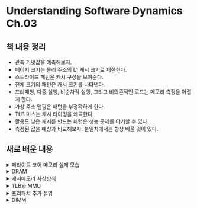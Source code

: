 # Understanding Software Dynamics Ch.03

## 책 내용 정리
- 관측 기댓값을 예측해보자.
- 페이지 크기는 물리 주소의 L1 캐시 크기로 제한한다.
- 스트라이드 패턴은 캐시 구성을 보여준다.
- 전체 크기의 패턴은 캐시 크기를 나타낸다.
- 프리패칭, 다중 실행, 비순차적 실행, 그리고 비의존적인 로드는 메모리 측정을 어렵게 한다.
- 가상 주소 맵핑은 패턴을 부정확하게 한다.
- TLB 미스는 캐시 타이밍을 왜곡한다.
- 활용도 낮은 캐시를 만드는 패턴은 성능 문제를 야기할 수 있다.
- 측정된 값을 예상과 비교해보자. 불일치에서는 항상 배울 것이 있다.

## 새로 배운 내용
<details>
<summary>페라이트 코어 메모리 실제 모습</summary><hr>

<img width="359" alt="스크린샷 2024-08-12 오후 4 58 50" src="https://github.com/user-attachments/assets/84a0a702-854a-4d87-9685-5a6c2a57df4d">
<img width="544" alt="스크린샷 2024-08-12 오후 4 57 41" src="https://github.com/user-attachments/assets/92e8ced4-c559-4c55-9976-f49978dc3d8e">
<img width="477" alt="스크린샷 2024-08-12 오후 4 57 12" src="https://github.com/user-attachments/assets/1fd21fc4-0698-48d5-986d-dd49d679c33a">

https://youtu.be/7ozNMgx7WtQ?si=KO2_L4erqk139YWf
https://youtu.be/e9ih93tuH1k?si=eyoxD2vRBZy262G2

</details>


<details>
<summary>DRAM</summary><hr>

DRAM에 대해서: https://youtu.be/7j-UWjHpb28?si=3r8dYwxxDjzUxLTC  
DRAM vs SRAM: https://youtu.be/r787m_IaR1I?si=IodKycoHrbSjcDvC  

<img width="597" alt="스크린샷 2024-08-12 오후 5 00 30" src="https://github.com/user-attachments/assets/7fbf8046-808d-4ccd-a8dc-5483494874b2">

</details>



<details>
<summary>캐시메모리 사상방식</summary><hr>

1. 캐시메모리 사상방식 = 캐시메모리 매핑기법
   - 캐시 메모리와 주기억장치 사이의 데이터 이동을 위하여 캐시메모리와 주기억장치를 매핑하는 기술
   - 직접사상, 연관사상, 집합-연관사상이 있음
2. 직접사상(Direct Mapping)  

    | 구분   | 설명                                                        |
    |--------|------------------------------------------------------------|
    | 특징   | 캐시메모리의 특정 라인에 주기억장치의 각 블록(Block)이 적재 <br> 캐시메모리와 주기억장치가 1:1로 대응하는 구조|
    | 장점 | 회로구현이 용이하고 간단함. 처리속도 빠름 |
    | 단점 | CPU 접근 시 캐시메모리 접근 실패율(Miss Rate 높음) |
    - 직접사상 예시 
    1) 00002 접근 시, 캐시메모리 Hit, Index(002), Tag(00) 
    2) 00003 접근 시, 캐시메모리 Miss  
        -> 주기억장치 검색  
        -> 캐시메모리 Index 003에 Tag 00 입력, Data 2555 입력  
    <img width="434" alt="스크린샷 2024-08-12 오후 5 17 43" src="https://github.com/user-attachments/assets/09194f4d-dc71-462c-898a-38a77aeda461">


3. 연관사상(Associative Mapping)
    | 구분   | 설명                                                        |
    |--------|------------------------------------------------------------|
    | 특징 | 캐시메모리에 데이터를 적재할 시 데이터와 그 데이터의 주기억장치 주소도 함께 저장하는 방식 <br> 주기억장치 데이터가 캐시메모리 어느 곳에나 적재가 가능 |
    | 장점 | 캐시 적중률(Hit Rate)이 높음 |
    | 단점 | 구현회로가 복잡하고 처리속도가 느림 |
 
    - 연관사상 예시 
    1) 01002 접근 시, 캐시메모리의 주소(Address) 일치하면 Hit
    2) 00002 접근 시, 캐시메모리 Miss  
       -> 주기억장치 검색  
       -> 캐시메모리 Index 003에 Address와 Data 입력  
    <img width="505" alt="스크린샷 2024-08-12 오후 5 21 22" src="https://github.com/user-attachments/assets/f92a6018-4e76-44a8-b603-2ab88cb6d9f4">    


4. 집합-연관사상(Set-Associative Mapping)
    | 구분   | 설명                                                        |
    |--------|------------------------------------------------------------|
    | 특징 | 직접사상과 연관사상의 조합 <br> 캐시메모리의 한 Index에 2개 이상의 서로 다른 데이터 블록 저장하여 하나의 Set 형성 |
    | 장점 | 캐시 적중률(Hit Rate)이 높음 |
    | 단점 | 구현회로 및 구조가 복잡 |





    - 집합-연관사상 예시 
    1) 01002 접근 시, 캐시메모리 Hit, Index(002), Tag(01)
    2) 캐시 Miss의 경우  
       -> 주기억장치 검색  
       -> 동일 Index에 Tag를 찾아 Data 입력  
    <img width="544" alt="스크린샷 2024-08-12 오후 5 24 35" src="https://github.com/user-attachments/assets/6954c512-cdd0-4984-a23e-d4cbd1dd01d7">     


https://youtu.be/WziGa-WCtMA?si=XtAmeSgcRPcsFG9B


</details>



<details>
<summary>TLB와 MMU</summary><hr>

1. 변환 참조 버퍼(TLB, Translation Look-aside Buffer)
   - TLB is a cache of page table
   - 변환참조버퍼 or 변환우선참조버퍼 or 변환색인버퍼
   - MMU에 소속된 칩셋으로 자주 참조되는 가상주소와 물리주소 변환정보를 저장한 고속의 캐시
   - 페이지 교체정책은 LRU(Least Recently Used, 최저사용빈도) 정책을 사용함  
   <img width="313" alt="스크린샷 2024-08-12 오후 5 29 54" src="https://github.com/user-attachments/assets/ee289127-9a58-49ac-bb94-5aadb3e84cfe">

2. TLB의 구성요소  
    <img width="471" alt="스크린샷 2024-08-12 오후 5 30 30" src="https://github.com/user-attachments/assets/8cfebc89-9918-4ce4-8503-0b7c64e7a202">

3. 메모리 관리 장치(MMU, Memory Manangement Unit)
   - CPU가 주기억장치에 접근하는 것을 관리하는 컴퓨터 하드웨어 부품
   - 가상 메모리 주소를 실제 메모리 주소로 변환하며, 메모리 보호, 캐시 관리, 버스 중재 등의 역할
   - 메모리 영역을 구분하고 읽기/쓰기 차단 역할 수행
   - 별도의 칩으로 사용되는 경우가 있지만, 일반적으로 CPU의 일부분으로 구성됨
   - 가상 메모리 주소와 실제 메모리 주소 사이의 변환을 위해 MMU는 변환 참조 버퍼(TLB, Translation Look-aside Buffer)라는 고속의 보조기억장치를 참조  
   <img width="343" alt="스크린샷 2024-08-12 오후 5 32 23" src="https://github.com/user-attachments/assets/8bc29b84-9f7b-4138-b1ac-935473fb6389">

4. MMU의 주요 역할  
    <img width="510" alt="스크린샷 2024-08-12 오후 5 34 21" src="https://github.com/user-attachments/assets/17daec66-ff29-407d-9bf7-feea34df8c92">


https://youtu.be/MC_GBOf5KI8?si=G6N318aXY3OL1Y_C
https://youtu.be/_9YQReuhAv8?si=RxGllT5v4KrYc34d

</details>



<details>
<summary>프리패치 추가 설명</summary><hr>

https://answers.microsoft.com/ko-kr/windows/forum/all/prefetch%ec%97%90-%eb%8c%80%ed%95%b4/e8bc5175-9fe1-4946-a95e-de72cfda3786

</details>


<details>
<summary>DIMM</summary><hr>

Dual in-line memory module

https://youtu.be/SjkJc8cVF_c?si=5js8fNZr_MvGJUUc

</details>




















